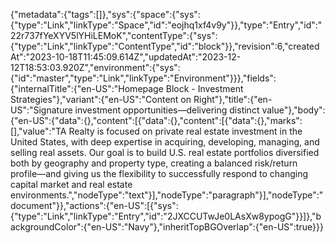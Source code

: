 {"metadata":{"tags":[]},"sys":{"space":{"sys":{"type":"Link","linkType":"Space","id":"eojhq1xf4v9y"}},"type":"Entry","id":"22r737fYeXYV5lYHiLEMoK","contentType":{"sys":{"type":"Link","linkType":"ContentType","id":"block"}},"revision":6,"createdAt":"2023-10-18T11:45:09.614Z","updatedAt":"2023-12-12T18:53:03.920Z","environment":{"sys":{"id":"master","type":"Link","linkType":"Environment"}}},"fields":{"internalTitle":{"en-US":"Homepage Block - Investment Strategies"},"variant":{"en-US":"Content on Right"},"title":{"en-US":"Signature investment opportunities—delivering distinct value"},"body":{"en-US":{"data":{},"content":[{"data":{},"content":[{"data":{},"marks":[],"value":"TA Realty is focused on private real estate investment in the United States, with deep expertise in acquiring, developing, managing, and selling real assets. Our goal is to build U.S. real estate portfolios diversified both by geography and property type, creating a balanced risk/return profile—and giving us the flexibility to successfully respond to changing capital market and real estate environments.","nodeType":"text"}],"nodeType":"paragraph"}],"nodeType":"document"}},"actions":{"en-US":[{"sys":{"type":"Link","linkType":"Entry","id":"2JXCCUTwJe0LAsXw8ypogG"}}]},"backgroundColor":{"en-US":"Navy"},"inheritTopBGOverlap":{"en-US":true}}}